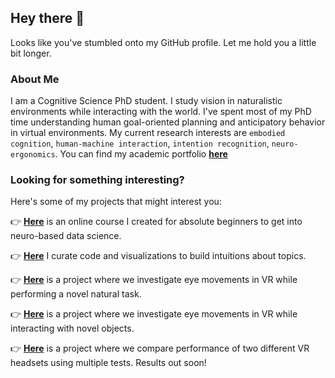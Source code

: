 ## Hey there 👋

Looks like you've stumbled onto my GitHub profile. Let me hold you a little bit longer.

### About Me
I am a Cognitive Science PhD student. I study vision in naturalistic environments while interacting with the world. I've spent most of my PhD time understanding human goal-oriented planning and anticipatory behavior in virtual environments. My current research interests are `embodied cognition`, `human-machine interaction`, `intention recognition`, `neuro-ergonomics`. You can find my academic portfolio [**here**](https://ashimakeshava.github.io/)

### Looking for something interesting?
Here's some of my projects that might interest you:

:point_right: [**Here**](https://github.com/ashimakeshava/neuro_datasci) is an online course I created for absolute beginners to get into neuro-based data science.

:point_right: [**Here**](https://github.com/ashimakeshava/intuitions) I curate code and visualizations to build intuitions about topics.

:point_right: [**Here**](https://github.com/ashimakeshava/ergovr_gaze_guidance) is a project where we investigate eye movements in VR while performing a novel natural task.

:point_right: [**Here**](https://github.com/ashimakeshava/gaze_tool_interaction) is a project where we investigate eye movements in VR while interacting with novel objects.

:point_right: [**Here**](https://github.com/ashimakeshava/VR_ET_comp) is a project where we compare performance of two different VR headsets using multiple tests. Results out soon!







<!--
**ashimakeshava/ashimakeshava** is a ✨ _special_ ✨ repository because its `README.md` (this file) appears on your GitHub profile.

Here are some ideas to get you started:

- 🔭 I’m currently working on ...
- 🌱 I’m currently learning ...
- 👯 I’m looking to collaborate on ...
- 🤔 I’m looking for help with ...
- 💬 Ask me about ...
- 📫 How to reach me: ...
- 😄 Pronouns: ...
- ⚡ Fun fact: ...
-->
